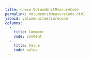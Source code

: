 ```yaml
---
title: unece:VolumeUnitMeasureCode
permalink: VolumeUnitMeasureCode.html
jsonid: volumeunitmeasurecode
columns:
  - 
    title: Comment
    code: comment
  - 
    title: Value
    code: value
---
```

